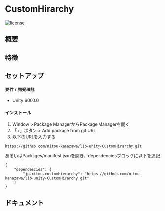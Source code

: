 # CustomHirarchy

[![license](https://img.shields.io/badge/LICENSE-MIT-green.svg)](LICENSE)

## 概要


## 特徴



## セットアップ
#### 要件 / 開発環境
- Unity 6000.0

#### インストール

1. Window > Package ManagerからPackage Managerを開く
2. 「+」ボタン > Add package from git URL
3. 以下のURLを入力する
```
https://github.com/nitou-kanazawa/lib-unity-CustomHirarchy.git
```

あるいはPackages/manifest.jsonを開き、dependenciesブロックに以下を追記
```
{
    "dependencies": {
        "jp.nitou.customhierarchy": "https://github.com/nitou-kanazawa/lib-unity-CustomHirarchy.git"
    }
}
```


## ドキュメント
